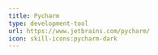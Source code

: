 ```yaml
---
title: Pycharm
type: development-tool
url: https://www.jetbrains.com/pycharm/
icon: skill-icons:pycharm-dark
---
```

